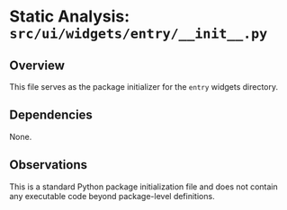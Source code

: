 # Static Analysis: `src/ui/widgets/entry/__init__.py`

## Overview
This file serves as the package initializer for the `entry` widgets directory.

## Dependencies
None.

## Observations
This is a standard Python package initialization file and does not contain any executable code beyond package-level definitions.